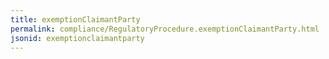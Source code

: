 ```yaml
---
title: exemptionClaimantParty
permalink: compliance/RegulatoryProcedure.exemptionClaimantParty.html
jsonid: exemptionclaimantparty
---
```

